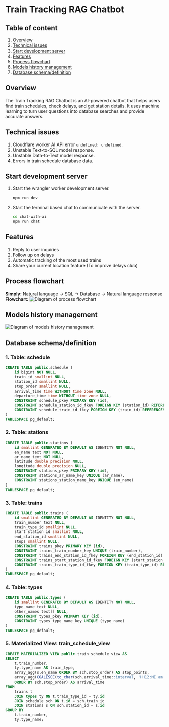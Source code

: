 # Train Tracking RAG Chatbot

## Table of content
1. [Overview](#overview)
2. [Technical issues](#technical-issues)
3. [Start development server](#start-development-server)
4. [Features](#features)
5. [Process flowchart](#process-flowchart)
6. [Models history management](#models-history-management)
7. [Database schema/definition](#database-schema/definition)

## Overview
The Train Tracking RAG Chatbot is an AI-powered chatbot that helps users find train schedules, check delays, and get station details. It uses machine learning to turn user questions into database searches and provide accurate answers.

## Technical issues
1. Cloudflare worker AI API error `undefined: undefined`.
2. Unstable Text-to-SQL model response.
3. Unstable Data-to-Text model response.
4. Errors in train schedule database data.

## Start development server
1. Start the wrangler worker development server.
	```bash
	npm run dev
	```
2. Start the terminal based chat to communicate with the server.
	```bash
	cd chat-with-ai
	npm run chat
	```
## Features
1. Reply to user inquiries
2. Follow up on delays
3. Automatic tracking of the most used trains
4. Share your current location feature (To improve delays club)

## Process flowchart
**Simply:**
Natural language → SQL → Database → Natural language response
**Flowchart:**
![Diagram of process flowchart](/images/service-worker-process-flowchart.png)


## Models history management
![Diagram of models history management](/images/models-history-management.png)

## Database schema/definition

### 1. Table: schedule
```sql
CREATE TABLE public.schedule (
    id bigint NOT NULL,
    train_id smallint NULL,
    station_id smallint NULL,
    stop_order smallint NULL,
    arrival_time time WITHOUT time zone NULL,
    departure_time time WITHOUT time zone NULL,
    CONSTRAINT schedule_pkey PRIMARY KEY (id),
    CONSTRAINT schedule_station_id_fkey FOREIGN KEY (station_id) REFERENCES stations (id),
    CONSTRAINT schedule_train_id_fkey FOREIGN KEY (train_id) REFERENCES trains (id)
)
TABLESPACE pg_default;
```

### 2. Table: stations
```sql
CREATE TABLE public.stations (
    id smallint GENERATED BY DEFAULT AS IDENTITY NOT NULL,
    en_name text NOT NULL,
    ar_name text NOT NULL,
    latitude double precision NULL,
    longitude double precision NULL,
    CONSTRAINT stations_pkey PRIMARY KEY (id),
    CONSTRAINT stations_ar_name_key UNIQUE (ar_name),
    CONSTRAINT stations_station_name_key UNIQUE (en_name)
)
TABLESPACE pg_default;
```

### 3. Table: trains
```sql
CREATE TABLE public.trains (
    id smallint GENERATED BY DEFAULT AS IDENTITY NOT NULL,
    train_number text NULL,
    train_type_id smallint NULL,
    start_station_id smallint NULL,
    end_station_id smallint NULL,
    stops smallint NULL,
    CONSTRAINT trains_pkey PRIMARY KEY (id),
    CONSTRAINT trains_train_number_key UNIQUE (train_number),
    CONSTRAINT trains_end_station_id_fkey FOREIGN KEY (end_station_id) REFERENCES stations (id),
    CONSTRAINT trains_start_station_id_fkey FOREIGN KEY (start_station_id) REFERENCES stations (id),
    CONSTRAINT trains_train_type_id_fkey FOREIGN KEY (train_type_id) REFERENCES types (id)
)
TABLESPACE pg_default;
```

### 4. Table: types
```sql
CREATE TABLE public.types (
    id smallint GENERATED BY DEFAULT AS IDENTITY NOT NULL,
    type_name text NULL,
    other_names text[] NULL,
    CONSTRAINT types_pkey PRIMARY KEY (id),
    CONSTRAINT types_type_name_key UNIQUE (type_name)
)
TABLESPACE pg_default;
```

### 5. Materialized View: train_schedule_view
```sql
CREATE MATERIALIZED VIEW public.train_schedule_view AS
SELECT
    t.train_number,
    ty.type_name AS train_type,
    array_agg(s.en_name ORDER BY sch.stop_order) AS stop_points,
    array_agg(COALESCE(to_char(sch.arrival_time::interval, 'HH12:MI am'), to_char(sch.departure_time::interval, 'HH12:MI am'))
    ORDER BY sch.stop_order) AS arrival_time
FROM
    trains t
    JOIN types ty ON t.train_type_id = ty.id
    JOIN schedule sch ON t.id = sch.train_id
    JOIN stations s ON sch.station_id = s.id
GROUP BY
    t.train_number,
    ty.type_name;
```
